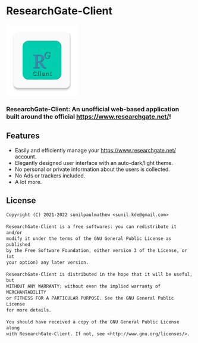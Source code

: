 # ResearchGate-Client

![](app/src/main/res/mipmap-xxxhdpi/ic_launcher.png)

### ResearchGate-Client: An unofficial web-based application built around the official https://www.researchgate.net/!

## Features
* Easily and efficiently manage your https://www.researchgate.net/ account.
* Elegantly designed user interface with an auto-dark/light theme.
* No personal or private information about the users is collected.
* No Ads or trackers included.
* A lot more.

## License

    Copyright (C) 2021-2022 sunilpaulmathew <sunil.kde@gmail.com>

    ResearchGate-Client is a free softwares: you can redistribute it and/or
    modify it under the terms of the GNU General Public License as published
    by the Free Software Foundation, either version 3 of the License, or (at
    your option) any later version.

    ResearchGate-Client is distributed in the hope that it will be useful, but
    WITHOUT ANY WARRANTY; without even the implied warranty of MERCHANTABILITY
    or FITNESS FOR A PARTICULAR PURPOSE. See the GNU General Public License
    for more details.

    You should have received a copy of the GNU General Public License along
    with ResearchGate-Client. If not, see <http://www.gnu.org/licenses/>.
